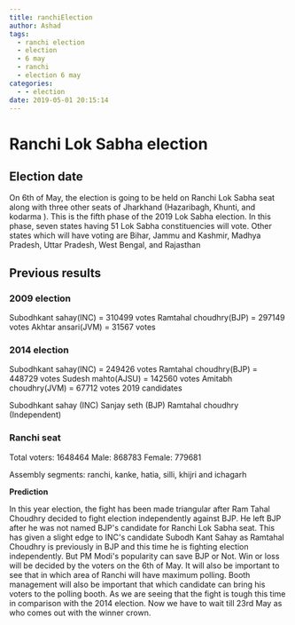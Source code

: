 ```yaml
---
title: ranchiElection
author: Ashad
tags:
  - ranchi election
  - election
  - 6 may
  - ranchi
  - election 6 may
categories:
  - - election
date: 2019-05-01 20:15:14
---
```



# Ranchi Lok Sabha election

<a data-pin-do="embedPin" data-pin-width="large" data-pin-terse="true" href="https://www.pinterest.com/pin/789467009659599245/"></a>

## Election date

On 6th of May, the election is going to be held on Ranchi Lok Sabha seat along with three other seats of Jharkhand (Hazaribagh, Khunti, and kodarma ). This is the fifth phase of the 2019 Lok Sabha election. In this phase, seven states having 51 Lok Sabha constituencies will vote. Other states which will have voting are Bihar, Jammu and Kashmir, Madhya Pradesh, Uttar Pradesh, West Bengal, and Rajasthan

<!-- more -->

## Previous results

### 2009 election

Subodhkant sahay(INC) = 310499 votes
Ramtahal choudhry(BJP) = 297149 votes
Akhtar ansari(JVM) = 31567 votes

### 2014 election

Subodhkant sahay(INC) = 249426 votes
Ramtahal choudhry(BJP) = 448729 votes
Sudesh mahto(AJSU) = 142560 votes
Amitabh choudhry(JVM) = 67712 votes
2019 candidates

Subodhkant sahay (INC)
Sanjay seth (BJP)
Ramtahal choudhry (Independent)

### Ranchi seat

Total voters: 1648464
Male: 868783
Female: 779681

Assembly segments: ranchi, kanke, hatia, silli, khijri and ichagarh

<a data-pin-do="embedPin" data-pin-width="large" data-pin-terse="true" href="https://www.pinterest.com/pin/102808803979779087/"></a>

**Prediction**

In this year election, the fight has been made triangular after Ram Tahal Choudhry decided to fight election independently against BJP. He left BJP after he was not named BJP's candidate for Ranchi Lok Sabha seat. This has given a slight edge to INC's candidate Subodh Kant Sahay as Ramtahal Choudhry is previously in BJP and this time he is fighting election independently. But PM Modi's popularity can save BJP or Not. Win or loss will be decided by the voters on the 6th of May. It will also be important to see that in which area of Ranchi will have maximum polling. Booth management will also be important that which candidate can bring his voters to the polling booth. As we are seeing that the fight is tough this time in comparison with the 2014 election. Now we have to wait till 23rd May as who comes out with the winner crown.
